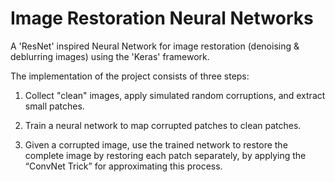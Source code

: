 # Image Restoration Neural Networks

A 'ResNet' inspired Neural Network for image restoration (denoising &amp; deblurring images) using the 'Keras' framework.

The implementation of the project consists of three steps:

1. Collect "clean" images, apply simulated random corruptions, and extract small patches.

2. Train a neural network to map corrupted patches to clean patches.

3. Given a corrupted image, use the trained network to restore the complete image by restoring each patch separately,
by applying the “ConvNet Trick” for approximating this process.
